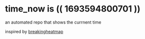 # time_now is (( 1693594800701 ))

an automated repo that shows the currnent time

inspired by [breakingheatmap](https://github.com/breakingheatmap/breakingheatmap)
